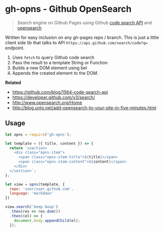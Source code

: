 # gh-opns - Github OpenSearch

> Search engine on Github Pages using Github [code search
> API](https://github.com/blog/1564-code-search-api) and
> [opensearch](http://www.opensearch.org/Home)

Written for easy inclusion on any gh-pages repo / branch. This is just a little
client side lib that talks to API `https://api.github.com/search/code?q=` endpoint.

1. Uses `fetch` to query Github code search
2. Pass the result to a template String or Function
3. Builds a new DOM element using bel
4. Appends the created element to the DOM.

**Related**

- https://github.com/blog/1564-code-search-api
- https://developer.github.com/v3/search/
- http://www.opensearch.org/Home
- http://blog.unto.net/add-opensearch-to-your-site-in-five-minutes.html

## Usage

```js
let opns = require('gh-opns');

let template = ({ title, content }) => {
  return `<section>
    <div class="opns-item">
      <span class="opns-item-title">${title}</span>
      <span class="opns-item-content">${content}</span>
    </div>
  </section>`;
};

let view = opns(template, {
  repo: 'user/user.github.com',
  language: 'markdown'
})

view.search('beep boop')
  .then(res => res.dom())
  .then((el) => {
    document.body.appendChild(el);
  });
```
